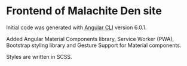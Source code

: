 # Frontend of Malachite Den site
Initial code was generated with [Angular CLI](https://github.com/angular/angular-cli) version 6.0.1.

Added Angular Material Components library, Service Worker (PWA), Bootstrap styling library and Gesture Support for Material components.

Styles are written in SCSS.

